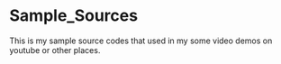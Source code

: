 # Sample_Sources
This is my sample source codes that used in my some video demos on youtube or other places.
